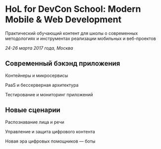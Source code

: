 # HoL for DevCon School: Modern Mobile & Web Development

Практический обучающий контент для школы о современных методологиях и инструментах реализации мобильных и веб-проектов

*24-26 марта 2017 года, Москва*

## Современный бэкэнд приложения

Контейнеры и микросервисы 

PaaS и бессерверная архитектура 

Тестирование и мониторинг приложений 

## Новые сценарии
Распознавание лица и речи

Управление и защита цифрового контента

Новая эра цифровых помощников — боты

